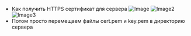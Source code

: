 - Как получить HTTPS сертификат для сервера
![Image](https://i.ibb.co/tZHJj1J/1.jpg)
![Image2](https://i.ibb.co/mBsYTb1/2.jpg)
![Image3](https://i.ibb.co/QcC7443/3.jpg)
- Потом просто перемещаем файлы cert.pem и key.pem в директорию сервера
